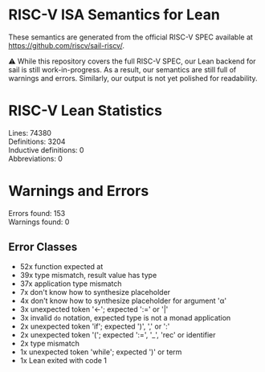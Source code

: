# RISC-V ISA Semantics for Lean

These semantics are generated from the official RISC-V SPEC available at
https://github.com/riscv/sail-riscv/.

⚠️ While this repository covers the full RISC-V SPEC, our Lean backend for sail
is still work-in-progress. As a result, our semantics are still full of warnings
and errors. Similarly, our output is not yet polished for readability.
# RISC-V Lean Statistics

Lines: 74380  
Definitions: 3204  
Inductive definitions: 0  
Abbreviations: 0  

# Warnings and Errors

Errors found: 153  
Warnings found: 0  

## Error Classes

- 52x function expected at
- 39x type mismatch, result value has type
- 37x application type mismatch
- 7x don't know how to synthesize placeholder
- 4x don't know how to synthesize placeholder for argument 'α'
- 3x unexpected token '←'; expected ':=' or '|'
- 3x invalid `do` notation, expected type is not a monad application
- 2x unexpected token 'if'; expected ')', ',' or ':'
- 2x unexpected token '('; expected ':=', '_', 'rec' or identifier
- 2x type mismatch
- 1x unexpected token 'while'; expected ')' or term
- 1x Lean exited with code 1

